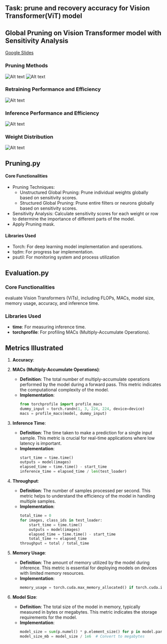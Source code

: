 ## Task: prune and recovery accuracy for Vision Transformer(ViT) model

## Global Pruning on Vision Transformer model with Sensitivity Analysis


[Google Slides](https://docs.google.com/presentation/d/1xbSTNDZkuWOmolpGh7bEgwQFis3ULenvXclJrscKxzE/edit?usp=sharing)

### Pruning Methods
![Alt text](img/pruning.png)
![Alt text](img/row_prune.png)


### Retraining Performance and Efficiency 
![Alt text](img/training_acc.png)

### Inference Performance and Efficiency
![Alt text](img/table2.png)

### Weight Distribution 
![Alt text](img/weight_dis.png)


## Pruning.py

#### Core Functionalities

- Pruning Techniques:
    - Unstructured Global Pruning: Prune individual weights globally based on sensitivity scores.
    - Structured Global Pruning: Prune entire filters or neurons globally based on sensitivity scores.
- Sensitivity Analysis: Calculate sensitivity scores for each weight or row to determine the importance of different parts of the model.
- Apply Pruning mask.

#### Libraries Used
- Torch: For deep learning model implementation and operations.
- tqdm: For progress bar implementation.
- psutil: For monitoring system and process utilization


## Evaluation.py

### Core Functionalities
evaluate Vision Transformers (ViTs), including FLOPs, MACs, model size, memory usage, accuracy, and inference time.



### Libraries Used
- **time**: For measuring inference time.
- **torchprofile**: For profiling MACs (Multiply-Accumulate Operations).

  


## Metrics Illustrated
1. **Accuracy**: 


2. **MACs (Multiply-Accumulate Operations)**: 
   - **Definition**: The total number of multiply-accumulate operations performed by the model during a forward pass. This metric indicates the computational complexity of the model.
   - **Implementation**: 
     ```python
     from torchprofile import profile_macs
     dummy_input = torch.randn(1, 3, 224, 224, device=device)
     macs = profile_macs(model, dummy_input)
     ```

3. **Inference Time**: 
   - **Definition**: The time taken to make a prediction for a single input sample. This metric is crucial for real-time applications where low latency is important.
   - **Implementation**: 
     ```python
     start_time = time.time()
     outputs = model(images)
     elapsed_time = time.time() - start_time
     inference_time = elapsed_time / len(test_loader)
     ```

4. **Throughput**: 
   - **Definition**: The number of samples processed per second. This metric helps to understand the efficiency of the model in handling multiple samples.
   - **Implementation**: 
     ```python
     total_time = 0
     for images, class_ids in test_loader:
         start_time = time.time()
         outputs = model(images)
         elapsed_time = time.time() - start_time
         total_time += elapsed_time
     throughput = total / total_time
     ```

5. **Memory Usage**: 
   - **Definition**: The amount of memory utilized by the model during inference. This metric is essential for deploying models on devices with limited memory resources.
   - **Implementation**: 
     ```python
     memory_usage = torch.cuda.max_memory_allocated() if torch.cuda.is_available() else 0
     ```

6. **Model Size**: 
   - **Definition**: The total size of the model in memory, typically measured in bytes or megabytes. This metric indicates the storage requirements for the model.
   - **Implementation**: 
     ```python
     model_size = sum(p.numel() * p.element_size() for p in model.parameters())
     model_size_mb = model_size / 1e6  # Convert to megabytes
     ```


